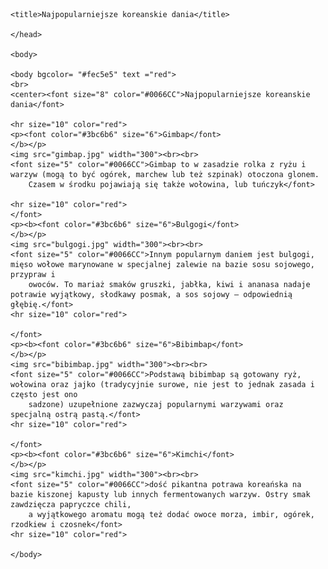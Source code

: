 <html>
    <head>

    <title>Najpopularniejsze koreanskie dania</title>

    </head>

    <body>

    <body bgcolor= "#fec5e5" text ="red">
    <br>
    <center><font size="8" color="#0066CC">Najpopularniejsze koreanskie dania</font>
    
    <hr size="10" color="red">      
    <p><font color="#3bc6b6" size="6">Gimbap</font>
    </b></p>
    <img src="gimbap.jpg" width="300"><br><br>
    <font size="5" color="#0066CC">Gimbap to w zasadzie rolka z ryżu i warzyw (mogą to być ogórek, marchew lub też szpinak) otoczona glonem. 
        Czasem w środku pojawiają się także wołowina, lub tuńczyk</font>

    <hr size="10" color="red">
    </font>
    <p><b><font color="#3bc6b6" size="6">Bulgogi</font>
    </b></p>
    <img src="bulgogi.jpg" width="300"><br><br>
    <font size="5" color="#0066CC">Innym popularnym daniem jest bulgogi, mięso wołowe marynowane w specjalnej zalewie na bazie sosu sojowego, przypraw i 
        owoców. To mariaż smaków gruszki, jabłka, kiwi i ananasa nadaje potrawie wyjątkowy, słodkawy posmak, a sos sojowy – odpowiednią głębię.</font>
    <hr size="10" color="red">

    </font>
    <p><b><font color="#3bc6b6" size="6">Bibimbap</font>
    </b></p>
    <img src="bibimbap.jpg" width="300"><br><br>
    <font size="5" color="#0066CC">Podstawą bibimbap są gotowany ryż, wołowina oraz jajko (tradycyjnie surowe, nie jest to jednak zasada i często jest ono 
        sadzone) uzupełnione zazwyczaj popularnymi warzywami oraz specjalną ostrą pastą.</font>
    <hr size="10" color="red">

    </font>
    <p><b><font color="#3bc6b6" size="6">Kimchi</font>
    </b></p>
    <img src="kimchi.jpg" width="300"><br><br>
    <font size="5" color="#0066CC">dość pikantna potrawa koreańska na bazie kiszonej kapusty lub innych fermentowanych warzyw. Ostry smak zawdzięcza papryczce chili, 
        a wyjątkowego aromatu mogą też dodać owoce morza, imbir, ogórek, rzodkiew i czosnek</font>
    <hr size="10" color="red">

    </body>
</html>
